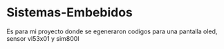 # Sistemas-Embebidos
Es para mi proyecto donde se egeneraron codigos para una pantalla oled, sensor vl53x01 y sim800l
